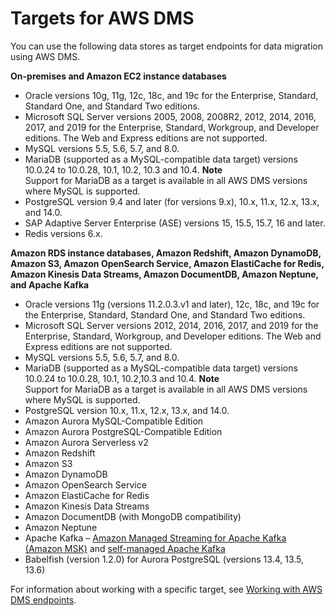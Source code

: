 # Targets for AWS DMS<a name="CHAP_Introduction.Targets"></a>

You can use the following data stores as target endpoints for data migration using AWS DMS\.

**On\-premises and Amazon EC2 instance databases**
+ Oracle versions 10g, 11g, 12c, 18c, and 19c for the Enterprise, Standard, Standard One, and Standard Two editions\.
+ Microsoft SQL Server versions 2005, 2008, 2008R2, 2012, 2014, 2016, 2017, and 2019 for the Enterprise, Standard, Workgroup, and Developer editions\. The Web and Express editions are not supported\.
+ MySQL versions 5\.5, 5\.6, 5\.7, and 8\.0\.
+ MariaDB \(supported as a MySQL\-compatible data target\) versions 10\.0\.24 to 10\.0\.28, 10\.1, 10\.2, 10\.3 and 10\.4\.
**Note**  
Support for MariaDB as a target is available in all AWS DMS versions where MySQL is supported\.
+ PostgreSQL version 9\.4 and later \(for versions 9\.x\), 10\.x, 11\.x, 12\.x, 13\.x, and 14\.0\.
+ SAP Adaptive Server Enterprise \(ASE\) versions 15, 15\.5, 15\.7, 16 and later\.
+ Redis versions 6\.x\.

**Amazon RDS instance databases, Amazon Redshift, Amazon DynamoDB, Amazon S3, Amazon OpenSearch Service, Amazon ElastiCache for Redis, Amazon Kinesis Data Streams, Amazon DocumentDB, Amazon Neptune, and Apache Kafka**
+ Oracle versions 11g \(versions 11\.2\.0\.3\.v1 and later\), 12c, 18c, and 19c for the Enterprise, Standard, Standard One, and Standard Two editions\.
+ Microsoft SQL Server versions 2012, 2014, 2016, 2017, and 2019 for the Enterprise, Standard, Workgroup, and Developer editions\. The Web and Express editions are not supported\.
+ MySQL versions 5\.5, 5\.6, 5\.7, and 8\.0\.
+ MariaDB \(supported as a MySQL\-compatible data target\) versions 10\.0\.24 to 10\.0\.28, 10\.1, 10\.2,10\.3 and 10\.4\.
**Note**  
Support for MariaDB as a target is available in all AWS DMS versions where MySQL is supported\.
+ PostgreSQL version 10\.x, 11\.x, 12\.x, 13\.x, and 14\.0\.
+ Amazon Aurora MySQL\-Compatible Edition
+ Amazon Aurora PostgreSQL\-Compatible Edition
+ Amazon Aurora Serverless v2
+ Amazon Redshift
+ Amazon S3
+ Amazon DynamoDB
+ Amazon OpenSearch Service
+ Amazon ElastiCache for Redis
+ Amazon Kinesis Data Streams
+ Amazon DocumentDB \(with MongoDB compatibility\)
+ Amazon Neptune
+ Apache Kafka – [Amazon Managed Streaming for Apache Kafka \(Amazon MSK\)](http://aws.amazon.com/msk/) and [self\-managed Apache Kafka](https://kafka.apache.org/)
+ Babelfish \(version 1\.2\.0\) for Aurora PostgreSQL \(versions 13\.4, 13\.5, 13\.6\)

For information about working with a specific target, see [Working with AWS DMS endpoints](CHAP_Endpoints.md)\.